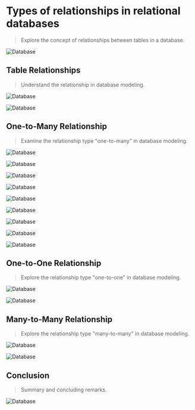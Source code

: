 # Types of relationships in relational databases
> Explore the concept of relationships between tables in a database.

![Database](../images/40.png)

## Table Relationships
> Understand the relationship in database modeling.

![Database](../images/41.png)

>

![Database](../images/55.png)

## One-to-Many Relationship
> Examine the relationship type "one-to-many" in database modeling.

![Database](../images/42.png)

![Database](../images/43.png)

![Database](../images/44.png)

![Database](../images/45.png)

![Database](../images/46.png)

![Database](../images/47.png)

![Database](../images/48.png)

![Database](../images/49.png)

![Database](../images/50.png)

## One-to-One Relationship
> Explore the relationship type "one-to-one" in database modeling.

![Database](../images/51.png)

![Database](../images/52.png)

## Many-to-Many Relationship
> Explore the relationship type "many-to-many" in database modeling.

![Database](../images/53.png)

![Database](../images/54.png)

## Conclusion
> Summary and concluding remarks.

![Database](../images/55.png)
